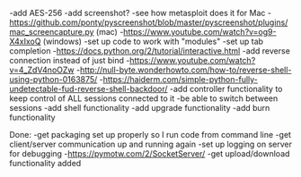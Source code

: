 -add AES-256
-add screenshot?
	-see how metasploit does it for Mac
	-https://github.com/ponty/pyscreenshot/blob/master/pyscreenshot/plugins/mac_screencapture.py (mac)
	-https://www.youtube.com/watch?v=og9-X4xIxoQ (windows)
-set up code to work with "modules"
-set up tab completion
	-https://docs.python.org/2/tutorial/interactive.html
-add reverse connection instead of just bind
	-https://www.youtube.com/watch?v=4_ZdV4noOZw
	-http://null-byte.wonderhowto.com/how-to/reverse-shell-using-python-0163875/
	-https://haiderm.com/simple-python-fully-undetectable-fud-reverse-shell-backdoor/
-add controller functionality to keep control of ALL sessions connected to it
	-be able to switch between sessions
-add shell functionality
-add upgrade functionality
-add burn functionality

	
Done:
-get packaging set up properly so I run code from command line
-get client/server communication up and running again
-set up logging on server for debugging
	-https://pymotw.com/2/SocketServer/
-get upload/download functionality added